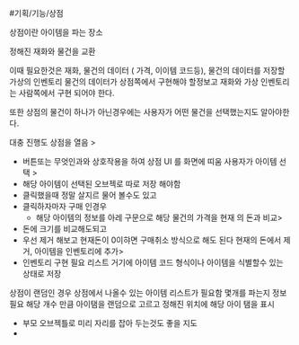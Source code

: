 #기획/기능/상점

상점이란 아이템을 파는 장소

정해진 재화와 물건을 교환

이때 필요한것은
재화, 물건의 데이터 ( 가격, 이이템 코드등), 물건의 데이터를 저장할 가상의 인벤토리
물건의 데이터가 상점쪽에서 구현해야 할정보고
재화와 가상 인벤토리는 사람쪽에서 구현 되어야 한다.

또한 상점의 물건이 하나가 아닌경우에는 사용자가 어떤 물건을 선택했는지도 알아야한다.

대충 진행도
상점을 열음 >
- 버튼또는 무엇인과와 상호작용을 하여 상점 UI 를 화면에 띠움
사용자가 아이템 선택 > 
- 해당 아이템이 선택된 오브젝로 따로 저장 해야함
- 클릭했을때 정말 살지르 물어 볼수도 있고
- 클릭하자마자 구매 인경우
	- 해당 아이템의 정보를 아레 구문으로
해당 물건의 가격을 현재 의 돈과 비교>
- 돈에 크기를 비교해도되고
- 우선 제거 해보고 현재돈이 0이햐면 구매취소 방식으로 해도 된다
현재의 돈에서 제거, 아이템을 인벤토리에 추가>
- 인벤토리 구현 필요 리스트 거기에 아이템 코드 형식이나 아이템을 식별할수 있는 상태로 저장


상점이 랜덤인 경우
상점에서 나올수 있는 아이템 리스트가 필요함
몇개를 파는지 정보 필요
해당 개수 만큼 아이탬을 랜덤으로 고르고
정해진 위치에 해당 아이 탬을 표시
 - 부모 오브젝틀로 미리 자리를 잡아 두는것도 좋을 지도
 - 
